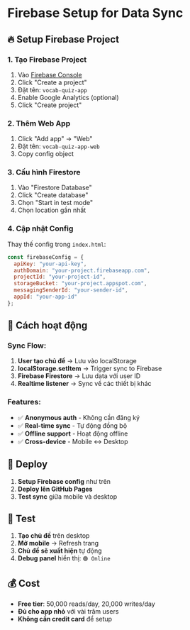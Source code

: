 # Firebase Setup for Data Sync

## 🔥 Setup Firebase Project

### 1. Tạo Firebase Project
1. Vào [Firebase Console](https://console.firebase.google.com/)
2. Click "Create a project"
3. Đặt tên: `vocab-quiz-app`
4. Enable Google Analytics (optional)
5. Click "Create project"

### 2. Thêm Web App
1. Click "Add app" → "Web"
2. Đặt tên: `vocab-quiz-app-web`
3. Copy config object

### 3. Cấu hình Firestore
1. Vào "Firestore Database"
2. Click "Create database"
3. Chọn "Start in test mode"
4. Chọn location gần nhất

### 4. Cập nhật Config
Thay thế config trong `index.html`:

```javascript
const firebaseConfig = {
  apiKey: "your-api-key",
  authDomain: "your-project.firebaseapp.com",
  projectId: "your-project-id",
  storageBucket: "your-project.appspot.com",
  messagingSenderId: "your-sender-id",
  appId: "your-app-id"
};
```

## 🔄 Cách hoạt động

### Sync Flow:
1. **User tạo chủ đề** → Lưu vào localStorage
2. **localStorage.setItem** → Trigger sync to Firebase
3. **Firebase Firestore** → Lưu data với user ID
4. **Realtime listener** → Sync về các thiết bị khác

### Features:
- ✅ **Anonymous auth** - Không cần đăng ký
- ✅ **Real-time sync** - Tự động đồng bộ
- ✅ **Offline support** - Hoạt động offline
- ✅ **Cross-device** - Mobile ↔ Desktop

## 🚀 Deploy

1. **Setup Firebase config** như trên
2. **Deploy lên GitHub Pages**
3. **Test sync** giữa mobile và desktop

## 📱 Test

1. **Tạo chủ đề** trên desktop
2. **Mở mobile** → Refresh trang
3. **Chủ đề sẽ xuất hiện** tự động
4. **Debug panel** hiển thị: `🟢 Online`

## 💰 Cost

- **Free tier**: 50,000 reads/day, 20,000 writes/day
- **Đủ cho app nhỏ** với vài trăm users
- **Không cần credit card** để setup 